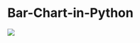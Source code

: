 # Bar-Chart-in-Python
<img src="https://github.com/MohamedAbdiaziz/Bar-Chart-in-Python/blob/main/Bar%20chart%20%F0%9F%93%8A.png">
